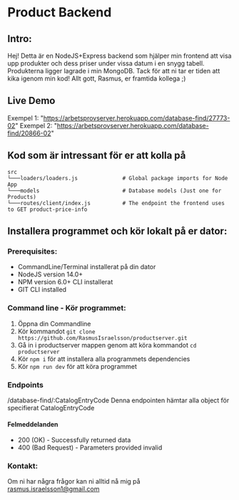 # Product Backend

## Intro:

Hej! Detta är en NodeJS+Express backend som hjälper min frontend att visa upp produkter och dess priser
under vissa datum i en snygg tabell. Produkterna ligger lagrade i min MongoDB.
Tack för att ni tar er tiden att kika igenom min kod!
Allt gott,
Rasmus, er framtida kollega ;)

## Live Demo

Exempel 1: "https://arbetsprovserver.herokuapp.com/database-find/27773-02"
Exempel 2: "https://arbetsprovserver.herokuapp.com/database-find/20866-02"

## Kod som är intressant för er att kolla på

```
src
└───loaders/loaders.js              # Global package imports for Node App
└───models                          # Database models (Just one for Products)
└───routes/client/index.js          # The endpoint the frontend uses to GET product-price-info
```

## Installera programmet och kör lokalt på er dator:

### Prerequisites:

-   CommandLine/Terminal installerat på din dator
-   NodeJS version 14.0+
-   NPM version 6.0+ CLI installerat
-   GIT CLI installed

### Command line - Kör programmet:

1. Öppna din Commandline
2. Kör kommandot `git clone https://github.com/RasmusIsraelsson/productserver.git`
3. Gå in i productserver mappen genom att köra kommandot `cd productserver`
4. Kör `npm i` för att installera alla programmets dependencies
5. Kör `npm run dev` för att köra programmet

### Endpoints
/database-find/:CatalogEntryCode
Denna endpointen hämtar alla object för specifierat CatalogEntryCode

#### Felmeddelanden
- 200 (OK) - Successfully returned data
- 400 (Bad Request) - Parameters provided invalid

### Kontakt:

Om ni har några frågor kan ni alltid nå mig på rasmus.israelsson1@gmail.com
